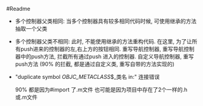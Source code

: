 #Readme

* 多个控制器父类相同: 当多个控制器具有较多相同代码时候, 可使用继承的方法抽取一个父类
* 多个控制器父类不相同: 此时, 不能使用继承的方法重构代码. 在这里, 为了让所有push进来的控制器的左,右上方的按钮相同. 重写导航控制器, 重写导航控制器中的push方法, 拦截所有通过push 进入的控制器. 自定义导航控制器, 重写push方法 (90% 的拦截, 都是通过自定义类, 重写自带的方法实现的)
* "duplicate symbol _OBJC_METACLASS_$_类名 in:" 连接错误
	
	90% 都是因为#import 了.m文件
	也可能是因为项目中存在了2个一样的.h或.m文件